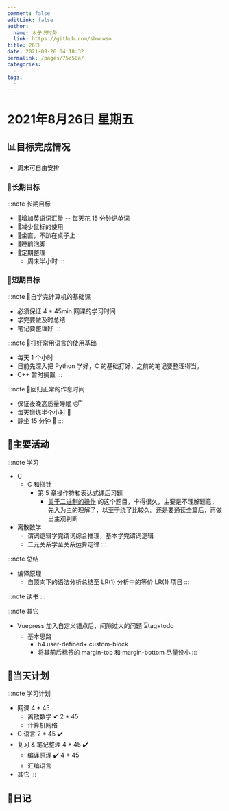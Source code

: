 ```yaml
---
comment: false
editLink: false
author: 
  name: 木子识时务
  link: https://github.com/sbwcwso
title: 26日
date: 2021-08-26 04:18:32
permalink: /pages/75c58a/
categories: 
  - 
tags: 
  - 
---
```


# 2021年8月26日 星期五

## 📊目标完成情况

- 周末可自由安排

### 🐺长期目标

:::note 长期目标
- 🚢增加英语词汇量 -- 每天花 15 分钟记单词
- 🚢减少鼠标的使用
- 🚢坐直，不趴在桌子上
- 🚢睡前泡脚
- 🚢定期整理
  - 周未半小时
:::

### 🐆短期目标

:::note 🚗自学完计算机的基础课
- 必须保证 4 * 45min 网课的学习时间
- 学完要做及时总结
- 笔记要整理好
:::

:::note 🚗打好常用语言的使用基础
- 每天 1 个小时
- 目前先深入把 Python 学好，C 的基础打好，之前的笔记要整理得当。
- C++ 暂时搁置
:::

:::note 🚗回归正常的作息时间
- 保证夜晚高质量睡眠 😴
- 每天锻炼半个小时 🏃
- 静坐 15 分钟 🙏
:::

## 🏃主要活动

:::note 学习
- C
  - C 和指针
    - 第 5 章操作符和表达式课后习题
      - [关于二进制的操作](/pages/6183ad/#p5) 的这个题目，卡得很久，主要是不理解题意，先入为主的理解了，以至于绕了比较久。还是要通读全篇后，再做出主观判断
- 离散数学
  - 谓词逻辑学完谓词综合推理，基本学完谓词逻辑
  - 二元关系学至关系运算定律
:::

:::note 总结
- 编译原理
  - 自顶向下的语法分析总结至 LR(1) 分析中的等价 LR(1) 项目
:::

:::note 读书
:::

:::note 其它
- Vuepress 加入自定义锚点后，间隙过大的问题 ⌛tag+todo
  - 基本思路
    - h4.user-defined+.custom-block
    - 将其前后标签的 margin-top 和 margin-bottom 尽量设小
:::

## 📓当天计划

:::note 学习计划
- 网课 4 * 45
  - 离散数学  ✔ 2 * 45️
  - 计算机网络
- C 语言 2 * 45  ✔️
- 复习 & 笔记整理 4 * 45 ✔️
  - 编译原理 ✔️ 4 * 45
  - 汇编语言
- 其它
:::

## 🤔日记
